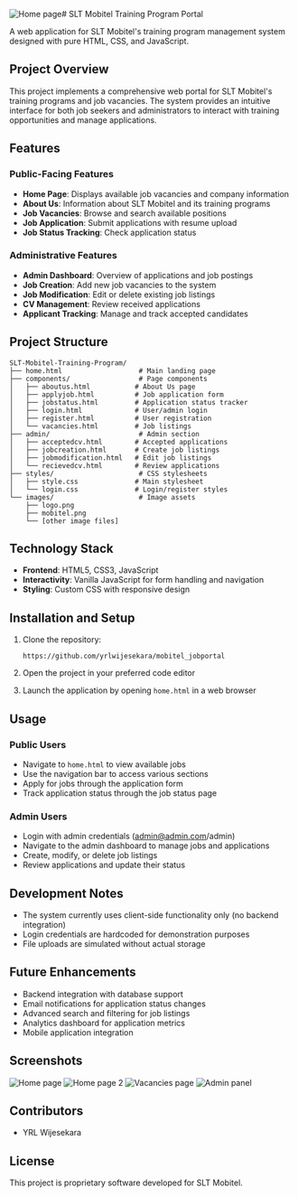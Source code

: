 ![Home page](https://github.com/user-attachments/assets/67b69f59-8f51-48a2-822c-e3de96918700)# SLT Mobitel Training Program Portal

A  web application for SLT Mobitel's training program management system designed with pure HTML, CSS, and JavaScript.

## Project Overview

This project implements a comprehensive web portal for SLT Mobitel's training programs and job vacancies. The system provides an intuitive interface for both job seekers and administrators to interact with training opportunities and manage applications.

## Features

### Public-Facing Features
- **Home Page**: Displays available job vacancies and company information
- **About Us**: Information about SLT Mobitel and its training programs
- **Job Vacancies**: Browse and search available positions
- **Job Application**: Submit applications with resume upload
- **Job Status Tracking**: Check application status

### Administrative Features
- **Admin Dashboard**: Overview of applications and job postings
- **Job Creation**: Add new job vacancies to the system
- **Job Modification**: Edit or delete existing job listings
- **CV Management**: Review received applications
- **Applicant Tracking**: Manage and track accepted candidates

## Project Structure

```
SLT-Mobitel-Training-Program/
├── home.html                   # Main landing page
├── components/                 # Page components
│   ├── aboutus.html           # About Us page
│   ├── applyjob.html          # Job application form
│   ├── jobstatus.html         # Application status tracker
│   ├── login.html             # User/admin login
│   ├── register.html          # User registration
│   └── vacancies.html         # Job listings
├── admin/                      # Admin section
│   ├── acceptedcv.html        # Accepted applications
│   ├── jobcreation.html       # Create job listings
│   ├── jobmodification.html   # Edit job listings
│   └── recievedcv.html        # Review applications
├── styles/                     # CSS stylesheets
│   ├── style.css              # Main stylesheet
│   └── login.css              # Login/register styles
└── images/                     # Image assets
    ├── logo.png
    ├── mobitel.png
    └── [other image files]
```

## Technology Stack

- **Frontend**: HTML5, CSS3, JavaScript
- **Interactivity**: Vanilla JavaScript for form handling and navigation
- **Styling**: Custom CSS with responsive design

## Installation and Setup

1. Clone the repository:
   ```
   https://github.com/yrlwijesekara/mobitel_jobportal
   ```

2. Open the project in your preferred code editor

3. Launch the application by opening `home.html` in a web browser

## Usage

### Public Users
- Navigate to `home.html` to view available jobs
- Use the navigation bar to access various sections
- Apply for jobs through the application form
- Track application status through the job status page

### Admin Users
- Login with admin credentials (admin@admin.com/admin)
- Navigate to the admin dashboard to manage jobs and applications
- Create, modify, or delete job listings
- Review applications and update their status

## Development Notes
- The system currently uses client-side functionality only (no backend integration)
- Login credentials are hardcoded for demonstration purposes
- File uploads are simulated without actual storage

## Future Enhancements
- Backend integration with database support
- Email notifications for application status changes
- Advanced search and filtering for job listings
- Analytics dashboard for application metrics
- Mobile application integration

## Screenshots
![Home page](https://github.com/user-attachments/assets/67b69f59-8f51-48a2-822c-e3de96918700)
![Home page 2](https://github.com/user-attachments/assets/6c1864c2-82e5-49f8-91bb-f663affd7a14)
![Vacancies page](https://github.com/user-attachments/assets/d19e1edf-8e5c-4489-8e19-82d73f01d5f9)
![Admin panel](https://github.com/user-attachments/assets/1f8ebe40-0fcb-45fa-a933-ab90729e445b)






## Contributors
- YRL Wijesekara

## License
This project is proprietary software developed for SLT Mobitel.
